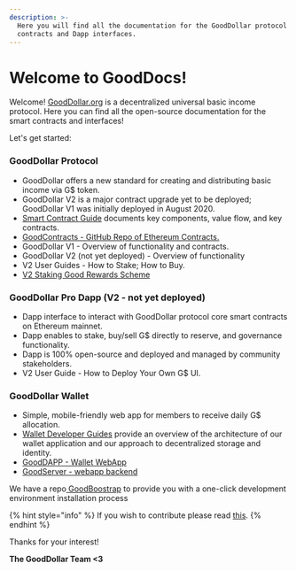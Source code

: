 ```yaml
---
description: >-
  Here you will find all the documentation for the GoodDollar protocol smart
  contracts and Dapp interfaces.
---
```


# Welcome to GoodDocs!

Welcome! [GoodDollar.org](https://gooddollar.org) is a decentralized universal basic income protocol. Here you can find all the open-source documentation for the smart contracts and interfaces!

Let's get started:

### GoodDollar Protocol

* GoodDollar offers a new standard for creating and distributing basic income via G$ token.
* GoodDollar V2 is a major contract upgrade yet to be deployed; GoodDollar V1 was initially deployed in August 2020.&#x20;
* [Smart Contract Guide](smart-contracts-guide/) documents key components, value flow, and key contracts.
* [GoodContracts - GitHub Repo of Ethereum Contracts​.](https://github.com/GoodDollar/GoodContracts)
* GoodDollar V1 - Overview of functionality and contracts.
* GoodDollar V2 (not yet deployed) - Overview of functionality&#x20;
* V2 User Guides - How to Stake; How to Buy.
* [V2 Staking Good Rewards Scheme](protocol-v2/elements-of-the-gooddollar-ecosystem.md#4.-staking-rewards-annual-percentage-returns)

### GoodDollar Pro Dapp (V2 - not yet deployed)

* Dapp interface to interact with GoodDollar protocol core smart contracts on Ethereum mainnet.
* Dapp enables to stake, buy/sell G$ directly to reserve, and governance functionality.
* Dapp is 100% open-source and deployed and managed by community stakeholders.
* V2 User Guide - How to Deploy Your Own G$ UI.

### GoodDollar Wallet

* Simple, mobile-friendly web app for members to receive daily G$ allocation.
* [Wallet Developer Guides](developer-guides/) provide an overview of the architecture of our wallet application and our approach to decentralized storage and identity.
* [GoodDAPP - Wallet WebApp](https://github.com/GoodDollar/GoodDAPP)​
* [GoodServer - webapp backend](https://github.com/GoodDollar/GoodServer)**​**

We have a repo[ GoodBoostrap](https://github.com/GoodDollar/GoodBootstrap) to provide you with a one-click development environment installation process

{% hint style="info" %}
If you wish to contribute please read [this](contributing.md).
{% endhint %}

Thanks for your interest!

**The GoodDollar Team <3**
